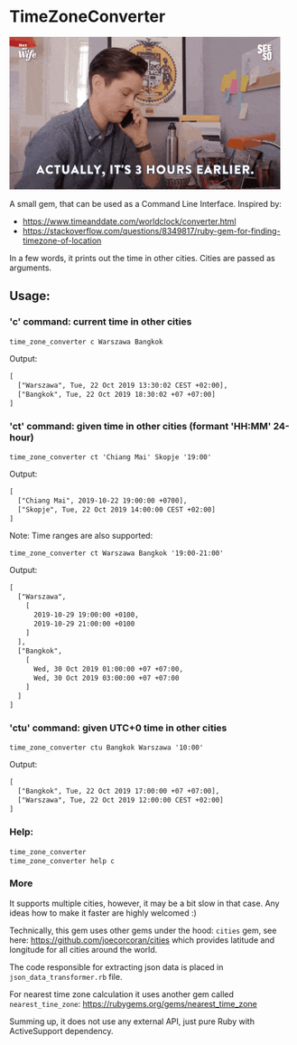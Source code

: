 # TimeZoneConverter

![screenshot](img/time-zone.gif)

A small gem, that can be used as a Command Line Interface. Inspired by:

- https://www.timeanddate.com/worldclock/converter.html
- https://stackoverflow.com/questions/8349817/ruby-gem-for-finding-timezone-of-location

In a few words, it prints out the time in other cities. Cities are passed as arguments.

## Usage:

### 'c' command: current time in other cities
```
time_zone_converter c Warszawa Bangkok
```
Output:
```
[
  ["Warszawa", Tue, 22 Oct 2019 13:30:02 CEST +02:00],
  ["Bangkok", Tue, 22 Oct 2019 18:30:02 +07 +07:00]
]
```

### 'ct' command: given time in other cities (formant 'HH:MM' 24-hour)
```
time_zone_converter ct 'Chiang Mai' Skopje '19:00'
```
Output:
```
[
  ["Chiang Mai", 2019-10-22 19:00:00 +0700], 
  ["Skopje", Tue, 22 Oct 2019 14:00:00 CEST +02:00]
]
```

Note: Time ranges are also supported:

```
time_zone_converter ct Warszawa Bangkok '19:00-21:00'
```

Output:

```
[
  ["Warszawa",
    [
      2019-10-29 19:00:00 +0100,
      2019-10-29 21:00:00 +0100
    ]
  ],
  ["Bangkok",
    [
      Wed, 30 Oct 2019 01:00:00 +07 +07:00, 
      Wed, 30 Oct 2019 03:00:00 +07 +07:00
    ]
  ]
]
```

### 'ctu' command: given UTC+0 time in other cities
```
time_zone_converter ctu Bangkok Warszawa '10:00'
```
Output:
```
[
  ["Bangkok", Tue, 22 Oct 2019 17:00:00 +07 +07:00], 
  ["Warszawa", Tue, 22 Oct 2019 12:00:00 CEST +02:00]
]
```

### Help:

```
time_zone_converter
time_zone_converter help c
```

### More

It supports multiple cities, however, it may be a bit slow in that case.
Any ideas how to make it faster are highly welcomed :)

Technically, this gem uses other gems under the hood:
`cities` gem, see here:
https://github.com/joecorcoran/cities
which provides latitude and longitude for all cities around the world.

The code responsible for extracting json data is placed in `json_data_transformer.rb` file.

For nearest time zone calculation it uses another gem called `nearest_tine_zone`:
https://rubygems.org/gems/nearest_time_zone

Summing up, it does not use any external API, just pure Ruby with ActiveSupport dependency.
